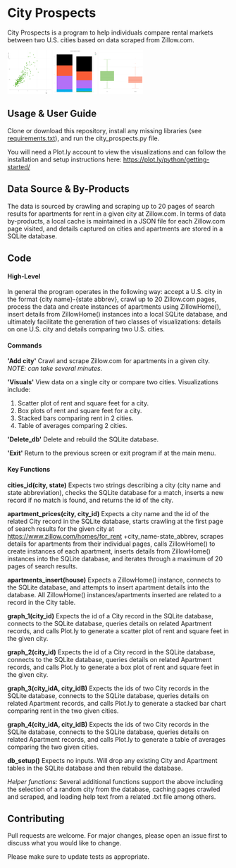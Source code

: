 # City Prospects
City Prospects is a program to help individuals compare rental markets between two U.S. cities based on data scraped from Zillow.com.

<!-- ![Rent & Square Footage in San Diego](https://github.com/Bcromas/507_city_prospects/blob/master/README_images/Rent%20SQFT%20Apts%20San%20Diego.png) -->

<img src="https://github.com/Bcromas/507_city_prospects/blob/master/README_images/Rent%20SQFT%20Apts%20San%20Diego.png" width="100" height="100">       <img src="https://github.com/Bcromas/507_city_prospects/blob/master/README_images/Stacked%20Bars%20Denver%2C%20CO-Miami%2C%20FL.png" width="100" height="100">        <img src="https://github.com/Bcromas/507_city_prospects/blob/master/README_images/Box%20Plots%20Rent%20SQFT%20Philadelphia.png" width="100" height="100">

## Usage & User Guide
Clone or download this repository, install any missing libraries (see [requirements.txt](https://github.com/Bcromas/507_city_prospects/blob/master/requirements.txt)), and run the city_prospects.py file.

You will need a Plot.ly account to view the visualizations and can follow the installation and setup instructions here: https://plot.ly/python/getting-started/

## Data Source & By-Products
The data is sourced by crawling and scraping up to 20 pages of search results for apartments for rent in a given city at Zillow.com. In terms of data by-products, a local cache is maintained in a JSON file for each Zillow.com page visited, and details captured on cities and apartments are stored in a SQLite database.

## Code

#### High-Level
In general the program operates in the following way: accept a U.S. city in the format {city name}-{state abbrev}, crawl up to 20 Zillow.com pages, process the data and create instances of apartments using ZillowHome(), insert details from ZillowHome() instances into a local SQLite database, and ultimately facilitate the generation of two classes of visualizations: details on one U.S. city and details comparing two U.S. cities.

#### Commands
**'Add city'** Crawl and scrape Zillow.com for apartments in a given city. *NOTE: can take several minutes.*

**'Visuals'** View data on a single city or compare two cities. Visualizations include:
1. Scatter plot of rent and square feet for a city.
2. Box plots of rent and square feet for a city.
3. Stacked bars comparing rent in 2 cities.
4. Table of averages comparing 2 cities.

**'Delete_db'** Delete and rebuild the SQLite database.

**'Exit'** Return to the previous screen or exit program if at the main menu.

#### Key Functions
**cities_id(city, state)** Expects two strings describing a city (city name and state abbreviation), checks the SQLite database for a match, inserts a new record if no match is found, and returns the id of the city.

**apartment_prices(city, city_id)** Expects a city name and the id of the related City record in the SQLite database, starts crawling at the first page of search results for the given city at https://www.zillow.com/homes/for_rent +city_name-state_abbrev, scrapes details for apartments from their individual pages, calls ZillowHome() to create instances of each apartment, inserts details from ZillowHome() instances into the SQLite database, and iterates through a maximum of 20 pages of search results.

**apartments_insert(house)** Expects a ZillowHome() instance, connects to the SQLite database, and attempts to insert apartment details into the database. All ZillowHome() instances/apartments inserted are related to a record in the City table.

**graph_1(city_id)** Expects the id of a City record in the SQLite database, connects to the SQLite database, queries details on related Apartment records, and calls Plot.ly to generate a scatter plot of rent and square feet in the given city.

**graph_2(city_id)** Expects the id of a City record in the SQLite database, connects to the SQLite database, queries details on related Apartment records, and calls Plot.ly to generate a box plot of rent and square feet in the given city.

**graph_3(city_idA, city_idB)** Expects the ids of two City records in the SQLite database, connects to the SQLite database, queries details on related Apartment records, and calls Plot.ly to generate a stacked bar chart comparing rent in the two given cities.

**graph_4(city_idA, city_idB)** Expects the ids of two City records in the SQLite database, connects to the SQLite database, queries details on related Apartment records, and calls Plot.ly to generate a table of averages comparing the two given cities.

**db_setup()** Expects no inputs. Will drop any existing City and Apartment tables in the SQLite database and then rebuild the database.

*Helper functions:* Several additional functions support the above including the selection of a random city from the database, caching pages crawled and scraped, and loading help text from a related .txt file among others.

## Contributing
Pull requests are welcome. For major changes, please open an issue first to discuss what you would like to change.

Please make sure to update tests as appropriate.
